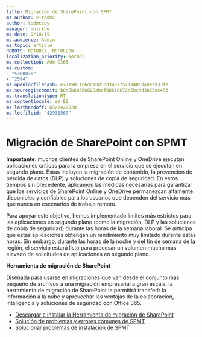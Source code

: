 ```yaml
---
title: Migración de SharePoint con SPMT
ms.author: v-todmc
author: todmccoy
manager: mnirkhe
ms.date: 9/18/19
ms.audience: Admin
ms.topic: article
ROBOTS: NOINDEX, NOFOLLOW
localization_priority: Normal
ms.collection: Adm_O365
ms.custom:
- "5300030"
- "2594"
ms.openlocfilehash: e7719d1fc6dda0d5bd340775219401dade2933fe
ms.sourcegitcommit: b0d5b68366028abcf08610672d5bc9d3b25ac433
ms.translationtype: MT
ms.contentlocale: es-ES
ms.lasthandoff: 03/24/2020
ms.locfileid: "42931567"
---
```

# <a name="sharepoint-migration-with-spmt"></a>Migración de SharePoint con SPMT

**Importante**: muchos clientes de SharePoint Online y OneDrive ejecutan aplicaciones críticas para la empresa en el servicio que se ejecutan en segundo plano. Estas incluyen la migración de contenido, la prevención de pérdida de datos (DLP) y soluciones de copia de seguridad. En estos tiempos sin precedente, aplicamos las medidas necesarias para garantizar que los servicios de SharePoint Online y OneDrive permanezcan altamente disponibles y confiables para los usuarios que dependen del servicio más que nunca en escenarios de trabajo remoto.

Para apoyar este objetivo, hemos implementado límites más estrictos para las aplicaciones en segundo plano (como la migración, DLP y las soluciones de copia de seguridad) durante las horas de la semana laboral. Se anticipa que estas aplicaciones obtengan un rendimiento muy limitado durante estas horas. Sin embargo, durante las horas de la noche y del fin de semana de la región, el servicio estará listo para procesar un volumen mucho más elevado de solicitudes de aplicaciones en segundo plano.

**Herramienta de migración de SharePoint**

Diseñada para usarse en migraciones que van desde el conjunto más pequeño de archivos a una migración empresarial a gran escala, la herramienta de migración de SharePoint le permitirá transferir la información a la nube y aprovechar las ventajas de la colaboración, inteligencia y soluciones de seguridad con Office 365.

- [Descargar e instalar la Herramienta de migración de SharePoint](https://docs.microsoft.com/sharepointmigration/introducing-the-sharepoint-migration-tool)
- [Solución de problemas y errores comunes de SPMT](https://docs.microsoft.com/sharepointmigration/troubleshooting-common-spmt-issues)
- [Solucionar problemas de instalación de SPMT](https://docs.microsoft.com/sharepointmigration/spmt-install-issues#troubleshooting-spmt-installation-issues)
